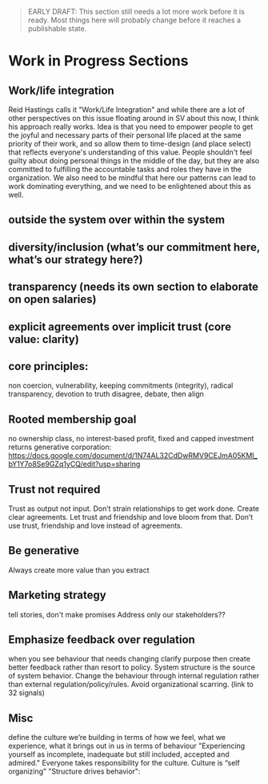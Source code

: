 > EARLY DRAFT: This section still needs a lot more work before it is ready. Most things here will probably change before it reaches a publishable state.

# Work in Progress Sections

## Work/life integration

Reid Hastings calls it "Work/Life Integration" and while there are a lot of other perspectives on this issue floating around in SV about this now, I think his approach really works. Idea is that you need to empower people to get the joyful and necessary parts of their personal life placed at the same priority of their work, and so allow them to time-design (and place select) that reflects everyone's understanding of this value. People shouldn't feel guilty about doing personal things in the middle of the day, but they are also committed to fulfilling the accountable tasks and roles they have in the organization. We also need to be mindful that here our patterns can lead to work dominating everything, and we need to be enlightened about this as well.

## outside the system over within the system

## diversity/inclusion (what’s our commitment here, what’s our strategy here?)

## transparency (needs its own section to elaborate on open salaries)

## explicit agreements over implicit trust (core value: clarity)

## core principles:
non coercion, vulnerability, keeping commitments (integrity), radical transparency, devotion to truth
disagree, debate, then align

## Rooted membership goal
no ownership class, no interest-based profit, fixed and capped investment returns
generative corporation:
https://docs.google.com/document/d/1N74AL32CdDwRMV9CEJmA05KMI_bY1Y7o8Se9GZq1yCQ/edit?usp=sharing

## Trust not required
Trust as output not input. Don’t strain relationships to get work done. Create clear agreements. Let trust and friendship and love bloom from that. Don’t use trust, friendship and love instead of agreements.

## Be generative
Always create more value than you extract

## Marketing strategy
tell stories, don't make promises
Address only our stakeholders??

## Emphasize feedback over regulation
when you see behaviour that needs changing clarify purpose then create better feedback rather than resort to policy. System structure is the source of system behavior. Change the behaviour through internal regulation rather than external regulation/policy/rules. Avoid organizational scarring. (link to 32 signals)

## Misc
define the culture we’re building in terms of how we feel, what we experience, what it brings out in us in terms of behaviour "Experiencing yourself as incomplete, inadequate but still included, accepted and admired."
Everyone takes responsibility for the culture.
Culture is “self organizing”
"Structure drives behavior":

